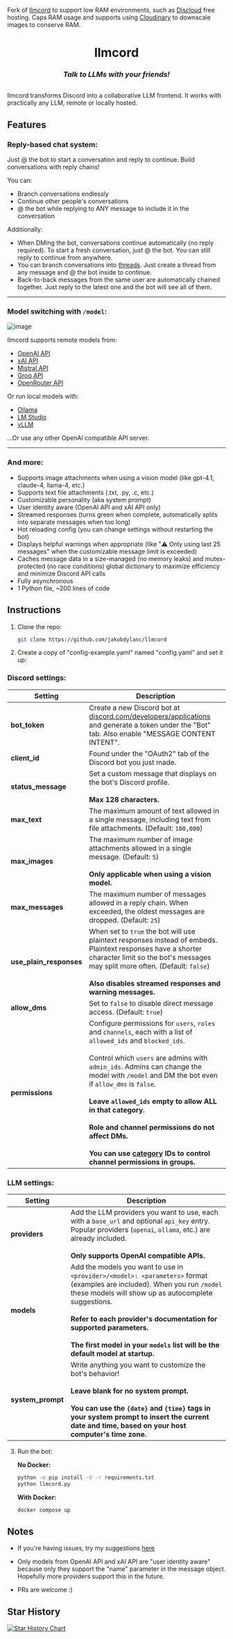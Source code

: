 Fork of [llmcord](https://github.com/jakobdylanc/llmcord) to support low RAM environments, such as [Discloud](https://discloud.com/) free hosting. Caps RAM usage and supports using [Cloudinary](https://cloudinary.com/) to downscale images to conserve RAM.

<h1 align="center">
  llmcord
</h1>

<h3 align="center"><i>
  Talk to LLMs with your friends!
</i></h3>

<p align="center">
  <img src="https://github.com/user-attachments/assets/7791cc6b-6755-484f-a9e3-0707765b081f" alt="">
</p>

llmcord transforms Discord into a collaborative LLM frontend. It works with practically any LLM, remote or locally hosted.

## Features

### Reply-based chat system:
Just @ the bot to start a conversation and reply to continue. Build conversations with reply chains!

You can:
- Branch conversations endlessly
- Continue other people's conversations
- @ the bot while replying to ANY message to include it in the conversation

Additionally:
- When DMing the bot, conversations continue automatically (no reply required). To start a fresh conversation, just @ the bot. You can still reply to continue from anywhere.
- You can branch conversations into [threads](https://support.discord.com/hc/en-us/articles/4403205878423-Threads-FAQ). Just create a thread from any message and @ the bot inside to continue.
- Back-to-back messages from the same user are automatically chained together. Just reply to the latest one and the bot will see all of them.

---

### Model switching with `/model`:
![image](https://github.com/user-attachments/assets/9fbb9f56-9004-4997-a864-5b2ec67bac8f)

llmcord supports remote models from:
- [OpenAI API](https://platform.openai.com/docs/models)
- [xAI API](https://docs.x.ai/docs/models)
- [Mistral API](https://docs.mistral.ai/getting-started/models/models_overview)
- [Groq API](https://console.groq.com/docs/models)
- [OpenRouter API](https://openrouter.ai/models)

Or run local models with:
- [Ollama](https://ollama.com)
- [LM Studio](https://lmstudio.ai)
- [vLLM](https://github.com/vllm-project/vllm)

...Or use any other OpenAI compatible API server.

---

### And more:
- Supports image attachments when using a vision model (like gpt-4.1, claude-4, llama-4, etc.)
- Supports text file attachments (.txt, .py, .c, etc.)
- Customizable personality (aka system prompt)
- User identity aware (OpenAI API and xAI API only)
- Streamed responses (turns green when complete, automatically splits into separate messages when too long)
- Hot reloading config (you can change settings without restarting the bot)
- Displays helpful warnings when appropriate (like "⚠️ Only using last 25 messages" when the customizable message limit is exceeded)
- Caches message data in a size-managed (no memory leaks) and mutex-protected (no race conditions) global dictionary to maximize efficiency and minimize Discord API calls
- Fully asynchronous
- 1 Python file, ~200 lines of code

## Instructions

1. Clone the repo:
   ```bash
   git clone https://github.com/jakobdylanc/llmcord
   ```

2. Create a copy of "config-example.yaml" named "config.yaml" and set it up:

### Discord settings:

| Setting | Description |
| --- | --- |
| **bot_token** | Create a new Discord bot at [discord.com/developers/applications](https://discord.com/developers/applications) and generate a token under the "Bot" tab. Also enable "MESSAGE CONTENT INTENT". |
| **client_id** | Found under the "OAuth2" tab of the Discord bot you just made. |
| **status_message** | Set a custom message that displays on the bot's Discord profile.<br /><br />**Max 128 characters.** |
| **max_text** | The maximum amount of text allowed in a single message, including text from file attachments. (Default: `100,000`) |
| **max_images** | The maximum number of image attachments allowed in a single message. (Default: `5`)<br /><br />**Only applicable when using a vision model.** |
| **max_messages** | The maximum number of messages allowed in a reply chain. When exceeded, the oldest messages are dropped. (Default: `25`) |
| **use_plain_responses** | When set to `true` the bot will use plaintext responses instead of embeds. Plaintext responses have a shorter character limit so the bot's messages may split more often. (Default: `false`)<br /><br />**Also disables streamed responses and warning messages.** |
| **allow_dms** | Set to `false` to disable direct message access. (Default: `true`) |
| **permissions** | Configure permissions for `users`, `roles` and `channels`, each with a list of `allowed_ids` and `blocked_ids`.<br /><br />Control which `users` are admins with `admin_ids`. Admins can change the model with `/model` and DM the bot even if `allow_dms` is `false`.<br /><br />**Leave `allowed_ids` empty to allow ALL in that category.**<br /><br />**Role and channel permissions do not affect DMs.**<br /><br />**You can use [category](https://support.discord.com/hc/en-us/articles/115001580171-Channel-Categories-101) IDs to control channel permissions in groups.** |

### LLM settings:

| Setting | Description |
| --- | --- |
| **providers** | Add the LLM providers you want to use, each with a `base_url` and optional `api_key` entry. Popular providers (`openai`, `ollama`, etc.) are already included.<br /><br />**Only supports OpenAI compatible APIs.** |
| **models** | Add the models you want to use in `<provider>/<model>: <parameters>` format (examples are included). When you run `/model` these models will show up as autocomplete suggestions.<br /><br />**Refer to each provider's documentation for supported parameters.**<br /><br />**The first model in your `models` list will be the default model at startup.** |
| **system_prompt** | Write anything you want to customize the bot's behavior!<br /><br />**Leave blank for no system prompt.**<br /><br />**You can use the `{date}` and `{time}` tags in your system prompt to insert the current date and time, based on your host computer's time zone.** |

3. Run the bot:

   **No Docker:**
   ```bash
   python -m pip install -U -r requirements.txt
   python llmcord.py
   ```

   **With Docker:**
   ```bash
   docker compose up
   ```

## Notes

- If you're having issues, try my suggestions [here](https://github.com/jakobdylanc/llmcord/issues/19)

- Only models from OpenAI API and xAI API are "user identity aware" because only they support the "name" parameter in the message object. Hopefully more providers support this in the future.

- PRs are welcome :)

## Star History

<a href="https://star-history.com/#jakobdylanc/llmcord&Date">
  <picture>
    <source media="(prefers-color-scheme: dark)" srcset="https://api.star-history.com/svg?repos=jakobdylanc/llmcord&type=Date&theme=dark" />
    <source media="(prefers-color-scheme: light)" srcset="https://api.star-history.com/svg?repos=jakobdylanc/llmcord&type=Date" />
    <img alt="Star History Chart" src="https://api.star-history.com/svg?repos=jakobdylanc/llmcord&type=Date" />
  </picture>
</a>
